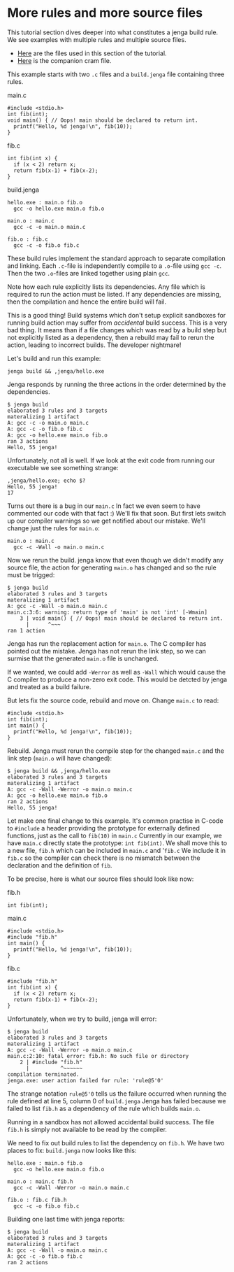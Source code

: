 
# More rules and more source files

This tutorial section dives deeper into what constitutes a jenga build rule.
We see examples with multiple rules and multiple source files.

- [Here](files/02) are the files used in this section of the tutorial.
- [Here](cram/02_more_rules.t) is the companion cram file.

This example starts with two `.c` files and a `build.jenga` file containing three rules.

main.c
```
#include <stdio.h>
int fib(int);
void main() { // Oops! main should be declared to return int.
  printf("Hello, %d jenga!\n", fib(10));
}
```

fib.c
```
int fib(int x) {
  if (x < 2) return x;
  return fib(x-1) + fib(x-2);
}
```

build.jenga
```
hello.exe : main.o fib.o
  gcc -o hello.exe main.o fib.o

main.o : main.c
  gcc -c -o main.o main.c

fib.o : fib.c
  gcc -c -o fib.o fib.c
```

These build rules implement the standard approach to separate compilation and linking.
Each `.c`-file is independently compile to a `.o`-file using `gcc -c`. Then the two `.o`-files are linked together using plain `gcc`.

Note how each rule explicitly lists its dependencies. Any file which is required to run the action must be listed. If any dependencies are missing, then the compilation and hence the entire build will fail.

This is a good thing! Build systems which don't setup explicit sandboxes for running build action may suffer from _accidental_ build success. This is a very bad thing. It means than if a file changes which was read by a build step but not explicitly listed as a dependency, then a rebuild may fail to rerun the action, leading to incorrect builds. The developer nightmare!

Let's build and run this example:
```
jenga build && ,jenga/hello.exe
```

Jenga responds by running the three actions in the order determined by the dependencies.
```
$ jenga build
elaborated 3 rules and 3 targets
materalizing 1 artifact
A: gcc -c -o main.o main.c
A: gcc -c -o fib.o fib.c
A: gcc -o hello.exe main.o fib.o
ran 3 actions
Hello, 55 jenga!
```

Unfortunately, not all is well. If we look at the exit code from running our executable we see something strange:

```
,jenga/hello.exe; echo $?
Hello, 55 jenga!
17
```

Turns out there is a bug in our `main.c`
In fact we even seem to have commented our code with that fact :)
We'll fix that soon.
But first lets switch up our compiler warnings so we get notified about our mistake.
We'll change just the rules for `main.o`:
```
main.o : main.c
  gcc -c -Wall -o main.o main.c
```

Now we rerun the build. jenga know that even though we didn't modify any source file, the action for generating `main.o` has changed and so the rule must be trigged:

```
$ jenga build
elaborated 3 rules and 3 targets
materalizing 1 artifact
A: gcc -c -Wall -o main.o main.c
main.c:3:6: warning: return type of 'main' is not 'int' [-Wmain]
    3 | void main() { // Oops! main should be declared to return int.
      |      ^~~~
ran 1 action

```

Jenga has run the replacement action for `main.o`.
The C compiler has pointed out the mistake.
Jenga has not rerun the link step, so we can surmise that the generated `main.o` file is unchanged.

If we wanted, we could add `-Werror` as well as `-Wall` which would cause the C compiler to produce a non-zero exit code.
This would be detcted by jenga and treated as a build failure.

But lets fix the source code, rebuild and move on.
Change `main.c` to read:
```
#include <stdio.h>
int fib(int);
int main() {
  printf("Hello, %d jenga!\n", fib(10));
}
```

Rebuild. Jenga must rerun the compile step for the changed `main.c` and the link step (`main.o` will have changed):
```
$ jenga build && ,jenga/hello.exe
elaborated 3 rules and 3 targets
materalizing 1 artifact
A: gcc -c -Wall -Werror -o main.o main.c
A: gcc -o hello.exe main.o fib.o
ran 2 actions
Hello, 55 jenga!
```


Let make one final change to this example.
It's common practise in C-code to `#include` a header providing the prototype for externally defined functions, just as the call to `fib(10)` in `main.c`
Currently in our example, we have `main.c` directly state the prototype: `int fib(int)`.
We shall move this to a new file, `fib.h` which can be included in `main.c` and '`fib.c`
We include it in `fib.c` so the compiler can check there is no mismatch between the declaration and the definition of `fib`.

To be precise, here is what our source files should look like now:

fib.h
```
int fib(int);
```

main.c
```
#include <stdio.h>
#include "fib.h"
int main() {
  printf("Hello, %d jenga!\n", fib(10));
}
```

fib.c
```
#include "fib.h"
int fib(int x) {
  if (x < 2) return x;
  return fib(x-1) + fib(x-2);
}
```

Unfortunately, when we try to build, jenga will error:
```
$ jenga build
elaborated 3 rules and 3 targets
materalizing 1 artifact
A: gcc -c -Wall -Werror -o main.o main.c
main.c:2:10: fatal error: fib.h: No such file or directory
    2 | #include "fib.h"
      |          ^~~~~~~
compilation terminated.
jenga.exe: user action failed for rule: 'rule@5'0'
```

The strange notation `rule@5'0` tells us the failure occurred when running the rule defined at line 5, column 0 of `build.jenga`
Jenga has failed because we failed to list `fib.h` as a dependency of the rule which builds `main.o`.

Running in a sandbox has not allowed accidental build success. The file `fib.h` is simply not available to be read by the compiler.

We need to fix out build rules to list the dependency on `fib.h`. We have two places to fix:
`build.jenga` now looks like this:
```
hello.exe : main.o fib.o
  gcc -o hello.exe main.o fib.o

main.o : main.c fib.h
  gcc -c -Wall -Werror -o main.o main.c

fib.o : fib.c fib.h
  gcc -c -o fib.o fib.c
```

Building one last time with jenga reports:
```
$ jenga build
elaborated 3 rules and 3 targets
materalizing 1 artifact
A: gcc -c -Wall -o main.o main.c
A: gcc -c -o fib.o fib.c
ran 2 actions
```
